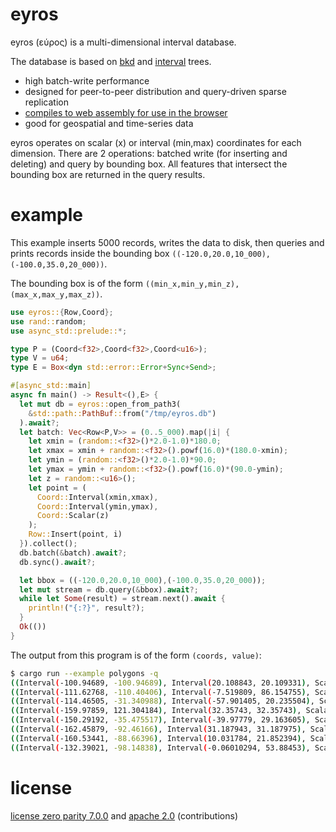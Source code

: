 # eyros

eyros (εύρος) is a multi-dimensional interval database.

The database is based on [bkd][] and [interval][] trees.

* high batch-write performance
* designed for peer-to-peer distribution and query-driven sparse replication
* [compiles to web assembly for use in the browser][eyros-npm]
* good for geospatial and time-series data

eyros operates on scalar (x) or interval (min,max) coordinates for each
dimension. There are 2 operations: batched write (for inserting and deleting)
and query by bounding box. All features that intersect the bounding box are
returned in the query results.

[bkd]: https://users.cs.duke.edu/~pankaj/publications/papers/bkd-sstd.pdf
[interval]: http://www.dgp.toronto.edu/~jstewart/378notes/22intervals/
[eyros-npm]: https://www.npmjs.com/package/eyros

# example

This example inserts 5000 records, writes the data to disk, then queries and prints records inside
the bounding box `((-120.0,20.0,10_000),(-100.0,35.0,20_000))`.

The bounding box is of the form `((min_x,min_y,min_z),(max_x,max_y,max_z))`.

``` rust
use eyros::{Row,Coord};
use rand::random;
use async_std::prelude::*;

type P = (Coord<f32>,Coord<f32>,Coord<u16>);
type V = u64;
type E = Box<dyn std::error::Error+Sync+Send>;

#[async_std::main]
async fn main() -> Result<(),E> {
  let mut db = eyros::open_from_path3(
    &std::path::PathBuf::from("/tmp/eyros.db")
  ).await?;
  let batch: Vec<Row<P,V>> = (0..5_000).map(|i| {
    let xmin = (random::<f32>()*2.0-1.0)*180.0;
    let xmax = xmin + random::<f32>().powf(16.0)*(180.0-xmin);
    let ymin = (random::<f32>()*2.0-1.0)*90.0;
    let ymax = ymin + random::<f32>().powf(16.0)*(90.0-ymin);
    let z = random::<u16>();
    let point = (
      Coord::Interval(xmin,xmax),
      Coord::Interval(ymin,ymax),
      Coord::Scalar(z)
    );
    Row::Insert(point, i)
  }).collect();
  db.batch(&batch).await?;
  db.sync().await?;

  let bbox = ((-120.0,20.0,10_000),(-100.0,35.0,20_000));
  let mut stream = db.query(&bbox).await?;
  while let Some(result) = stream.next().await {
    println!("{:?}", result?);
  }
  Ok(())
}
```

The output from this program is of the form `(coords, value)`:

``` sh
$ cargo run --example polygons -q
((Interval(-100.94689, -100.94689), Interval(20.108843, 20.109331), Scalar(16522)), 4580)
((Interval(-111.62768, -110.40406), Interval(-7.519809, 86.154755), Scalar(12384)), 2603)
((Interval(-114.46505, -31.340988), Interval(-57.901405, 20.235504), Scalar(11360)), 1245)
((Interval(-159.97859, 121.304184), Interval(32.35743, 32.35743), Scalar(10164)), 3294)
((Interval(-150.29192, -35.475517), Interval(-39.97779, 29.163605), Scalar(15333)), 2336)
((Interval(-162.45879, -92.46166), Interval(31.187943, 31.187975), Scalar(12221)), 2826)
((Interval(-160.53441, -88.66396), Interval(10.031784, 21.852394), Scalar(11711)), 2366)
((Interval(-132.39021, -98.14838), Interval(-0.06010294, 53.88453), Scalar(10685)), 3441)
```

# license

[license zero parity 7.0.0](https://paritylicense.com/versions/7.0.0.html)
and [apache 2.0](https://www.apache.org/licenses/LICENSE-2.0.txt)
(contributions)
